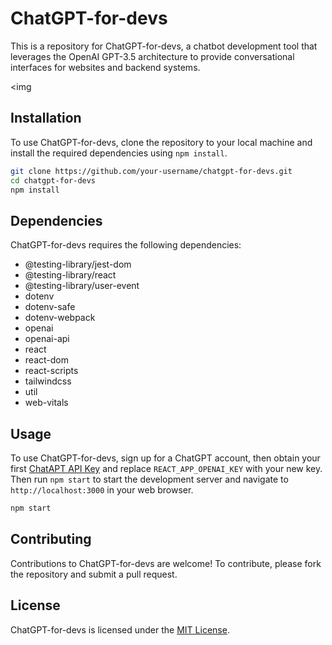 # ChatGPT-for-devs

This is a repository for ChatGPT-for-devs, a chatbot development tool that leverages the OpenAI GPT-3.5 architecture to provide conversational interfaces for websites and backend systems.

<img



## Installation

To use ChatGPT-for-devs, clone the repository to your local machine and install the required dependencies using `npm install`.

```bash
git clone https://github.com/your-username/chatgpt-for-devs.git
cd chatgpt-for-devs
npm install
```

## Dependencies

ChatGPT-for-devs requires the following dependencies:

- @testing-library/jest-dom
- @testing-library/react
- @testing-library/user-event
- dotenv
- dotenv-safe
- dotenv-webpack
- openai
- openai-api
- react
- react-dom
- react-scripts
- tailwindcss
- util
- web-vitals

## Usage

To use ChatGPT-for-devs, sign up for a ChatGPT account, then obtain your first [ChatAPT API Key](https://platform.openai.com/account/api-keys) and replace `REACT_APP_OPENAI_KEY` with your new key. Then run `npm start` to start the development server and navigate to `http://localhost:3000` in your web browser.

```bash
npm start
```

## Contributing

Contributions to ChatGPT-for-devs are welcome! To contribute, please fork the repository and submit a pull request.

## License

ChatGPT-for-devs is licensed under the [MIT License](https://opensource.org/licenses/MIT).